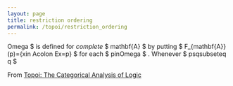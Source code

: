 ```yaml
---
layout: page
title: restriction ordering
permalink: /topoi/restriction_ordering
---
```

Omega $ is defined for _complete_ $ mathbf{A} $ by putting $ F_{mathbf{A}}(p)={xin Acolon Ex=p} $ for each $ pinOmega $ . Whenever $ psqsubseteq q $ 


From [Topoi: The Categorical Analysis of Logic](https://mathgloss.github.io/MathGloss/topoi.html)